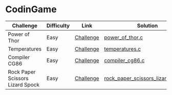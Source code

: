 # CodinGame

| Challenge     | Difficulty | Link                                                                         | Solution                                |
| ------------- | ---------- | ---------------------------------------------------------------------------- | --------------------------------------- |
| Power of Thor | Easy       | [Challenge](https://www.codingame.com/training/easy/power-of-thor-episode-1) | [power_of_thor.c](Easy/power_of_thor.c) |
| Temperatures | Easy       | [Challenge](https://www.codingame.com/training/easy/temperatures) | [temperatures.c](Easy/temperatures.c) |
| Compiler CG86 | Easy       | [Challenge](https://www.codingame.com/training/easy/compiler-cg86-easy-version) | [compiler_cg86.c](Easy/compiler_cg86.c) |
| Rock Paper Scissors Lizard Spock | Easy       | [Challenge](https://www.codingame.com/training/easy/rock-paper-scissors-lizard-spock) | [rock_paper_scissors_lizard_spock.c](Easy/rock_paper_scissors_lizard_spock.c) |
